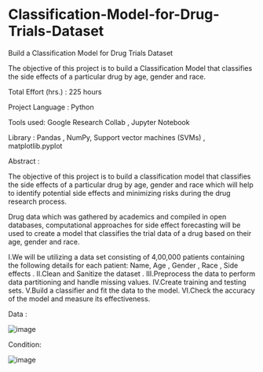 # Classification-Model-for-Drug-Trials-Dataset
Build a Classification Model for Drug Trials Dataset

The objective of this project is to build a Classification Model that classifies the side effects of a particular drug by age, gender and race.

Total Effort (hrs.)	: 225 hours

Project Language : 	Python	

Tools used: Google Research Collab , Jupyter Notebook 

Library : Pandas , NumPy, Support vector machines (SVMs) , matplotlib.pyplot 

Abstract : 

The objective of this project is to build a classification model that classifies the side effects of a particular drug by age, gender and race which will help to identify potential side effects and minimizing risks during the drug research process.

Drug data which was gathered by academics and compiled in open databases, computational approaches for side effect forecasting will be used to create a model that classifies the trial data of a drug based on their age, gender and race. 

  I.We will be utilizing a data set consisting of 4,00,000 patients containing the following details for each patient: Name, Age , Gender , Race , Side effects .
  II.Clean and Sanitize the dataset .
  III.Preprocess the data to perform data partitioning and handle missing values.
  IV.Create training and testing sets.
  V.Build a classifier and fit the data to the model.
  VI.Check the accuracy of the model and measure its effectiveness.
  
Data : 

![image](https://user-images.githubusercontent.com/95769550/207698317-0d4d4163-53d1-448d-9a68-487bd8bda356.png)

Condition:

![image](https://user-images.githubusercontent.com/95769550/207698433-43adb4c0-1e6b-4136-9588-251b80f5e608.png)




